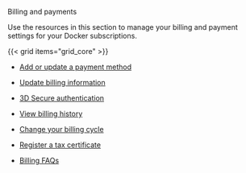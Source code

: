 Billing and payments


Use the resources in this section to manage your billing and payment settings for your Docker subscriptions.

{{< grid items="grid_core" >}}



- [Add or update a payment method](https://docs.docker.com/billing/payment-method/)

- [Update billing information](https://docs.docker.com/billing/details/)

- [3D Secure authentication](https://docs.docker.com/billing/3d-secure/)

- [View billing history](https://docs.docker.com/billing/history/)

- [Change your billing cycle](https://docs.docker.com/billing/cycle/)

- [Register a tax certificate](https://docs.docker.com/billing/tax-certificate/)

- [Billing FAQs](https://docs.docker.com/billing/faqs/)

